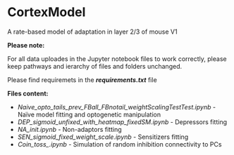 # CortexModel
A rate-based model of adaptation in layer 2/3 of mouse V1

<b>Please note:</b>
<p>For all data uploades in the Jupyter notebook files to work correctly, please keep pathways and ierarchy of files and folders unchanged.</p>
<p>Please find requiremets in the <i><b>requirements.txt</b></i> file</p>
<p></p>
<p><b>Files content:</b></p>
<ul>
  <li><i>Naive_opto_tails_prev_FBall_FBnotail_weightScalingTestTest.ipynb</i> - Naїve model fitting and optogenetic manipulation</li>
  <li><i>DEP_sigmoid_unfixed_with_heatmap_fixedSM.ipynb</i> - Depressors fitting</li>
  <li><i>NA_init.ipynb</i> - Non-adaptors fitting</li>
  <li><i>SEN_sigmoid_fixed_weight_scale.ipynb</i> - Sensitizers fitting</li>
  <li><i>Coin_toss_.ipynb</i> - Simulation of random inhibition connectivity to PCs</li>
</ul>
